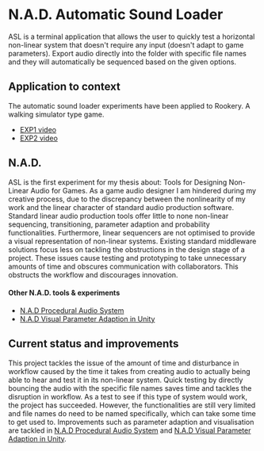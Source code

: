 # N.A.D. Automatic Sound Loader
ASL is a terminal application that allows the user to quickly test a horizontal non-linear system that doesn't require any input (doesn't adapt to game parameters). Export audio directly into the folder with specific file names and they will automatically be sequenced based on the given options.

## Application to context
The automatic sound loader experiments have been applied to Rookery. A walking simulator type game.
- [EXP1 video](https://streamable.com/wmomb)
- [EXP2 video](https://streamable.com/reu4v)

## N.A.D.
ASL is the first experiment for my thesis about: Tools for Designing Non-Linear Audio for Games. As a game audio designer I am hindered during my creative process, due to the discrepancy between the nonlinearity of my work and the linear character of standard audio production software. Standard linear audio production tools offer little to none non-linear sequencing, transitioning, parameter adaption and probability functionalities. Furthermore, linear sequencers are not optimised to provide a visual representation of non-linear systems. Existing standard middleware solutions focus less on tackling the obstructions in the design stage of a project. These issues cause testing and prototyping to take unnecessary amounts of time and obscures communication with collaborators. This obstructs the workflow and discourages innovation. 

#### Other N.A.D. tools & experiments
- [N.A.D Procedural Audio System](https://github.com/StijndeK/N.A.D.ProceduralAudioSystem)
- [N.A.D Visual Parameter Adaption in Unity](https://github.com/StijndeK/N.A.D.VisualParameterAdaption)

## Current status and improvements
This project tackles the issue of the amount of time and disturbance in workflow caused by the time it takes from creating audio to actually being able to hear and test it in its non-linear system. Quick testing by directly bouncing the audio with the specific file names saves time and tackles the disruption in workflow. As a test to see if this type of system would work, the project has succeeded. However, the functionalities are still very limited and file names do need to be named specifically, which can take some time to get used to. Improvements such as parameter adaption and visualisation are tackled in [N.A.D Procedural Audio System](https://github.com/StijndeK/N.A.D.ProceduralAudioSystem) and [N.A.D Visual Parameter Adaption in Unity](https://github.com/StijndeK/N.A.D.VisualParameterAdaption).
